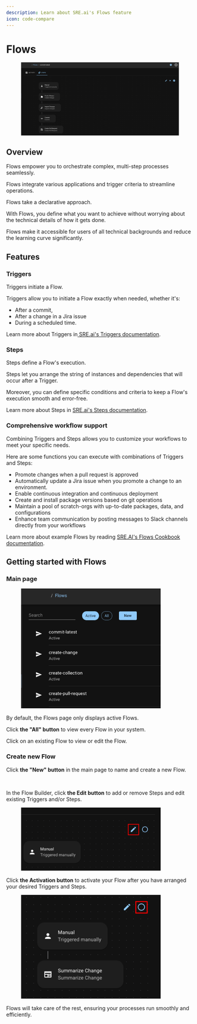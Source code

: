 ```yaml
---
description: Learn about SRE.ai's Flows feature
icon: code-compare
---
```


# Flows

<figure><img src="../.gitbook/assets/SlightAcmeEdit.png" alt=""><figcaption></figcaption></figure>

## Overview

Flows empower you to orchestrate complex, multi-step processes seamlessly.&#x20;

Flows integrate various applications and trigger criteria to streamline operations.

Flows take a declarative approach.&#x20;

With Flows, you define what you want to achieve without worrying about the technical details of how it gets done.

Flows make it accessible for users of all technical backgrounds and reduce the learning curve significantly.

## **Features**

### **Triggers**

Triggers initiate a Flow.

Triggers allow you to initiate a Flow exactly when needed, whether it's:

* After a commit,&#x20;
* After a change in a Jira issue
* During a scheduled time.

Learn more about Triggers in[ SRE.ai's Triggers documentation](triggers/).

### **Steps**&#x20;

Steps define a Flow's execution.

Steps let you arrange the string of instances and dependencies that will occur after a Trigger.

Moreover, you can define specific conditions and criteria to keep a Flow's execution smooth and error-free.

Learn more about Steps in [SRE.ai's Steps documentation](steps/).

### Comprehensive workflow support

Combining Triggers and Steps allows you to customize your workflows to meet your specific needs.

Here are some functions you can execute with combinations of Triggers and Steps:

* Promote changes when a pull request is approved
* Automatically update a Jira issue when you promote a change to an environment.
* Enable continuous integration and continuous deployment
* Create and install package versions based on git operations
* Maintain a pool of scratch-orgs with up-to-date packages, data, and configurations
* Enhance team communication by posting messages to Slack channels directly from your workflows

Learn more about example Flows by reading [SRE.AI's Flows Cookbook documentation](cookbook.md).

## **Getting started with Flows**

### **Main page**

<figure><img src="../.gitbook/assets/FlowsLanding.png" alt="" width="375"><figcaption></figcaption></figure>

By default, the Flows page only displays active Flows.

Click **the "All" button** to view every Flow in your system.

Click on an existing Flow to view or edit the Flow.

### Create new Flow

Click **the "New" button** in the main page to name and create a new Flow.

<figure><img src="../.gitbook/assets/Screenshot 2025-04-25 at 3.55.22 PM.png" alt="" width="375"><figcaption></figcaption></figure>

In the Flow Builder, click **the Edit button** to add or remove Steps and edit existing Triggers and/or Steps.

<figure><img src="../.gitbook/assets/Edit Flows Button.png" alt="" width="375"><figcaption></figcaption></figure>

Click **the Activation button** to activate your Flow after you have arranged your desired Triggers and Steps.

<figure><img src="../.gitbook/assets/The Activate Button.png" alt="" width="375"><figcaption></figcaption></figure>

Flows will take care of the rest, ensuring your processes run smoothly and efficiently.
